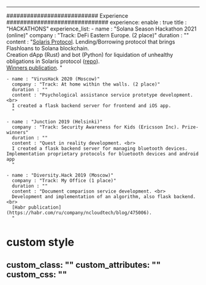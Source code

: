---

########################### Experience ##############################
experience:
  enable : true
  title : "HACKATHONS"
  experience_list:
    - name : "Solana Season Hackathon 2021 (online)"
      company : "Track: DeFi Eastern Europe. (2 place)"
      duration : ""
      content : "[Solaris Protocol](https://solarisprotocol.com). Lending/Borrowing protocol that brings Flashloans to Solana blockchain.<br>
      Creation dApp (Rust) and bot (Python) for liquidation of unhealthy obligations in Solaris protocol ([repo](https://github.com/solaris-protocol/solaris-liquidation-bot)). <br>
      [Winners publication](https://solana.com/news/announcing-winners-of-the-solana-season-hackathon).
      "

    - name : "VirusHack 2020 (Moscow)"
      company : "Track: At home within the walls. (2 place)"
      duration : ""
      content : "Psychological assistance service prototype development. <br>
      I created a flask backend server for frontend and iOS app.
      "
      
    - name : "Junction 2019 (Helsinki)"
      company : "Track: Security Awareness for Kids (Ericsson Inc). Prize-winners"
      duration : ""
      content : "Quest in reality development. <br>
      I created a flask backend server for managing bluetooth devices. Implementation proprietary protocols for bluetooth devices and android app
      "

    - name : "Diversity.Hack 2019 (Moscow)"
      company : "Track: My Office (1 place)"
      duration : ""
      content : "Document comparison service development. <br>
      Development and implementation of an algorithm, also flask backend. <br>
      [Habr publication](https://habr.com/ru/company/ncloudtech/blog/475006).
      "
      

# custom style
custom_class: "" 
custom_attributes: "" 
custom_css: ""
---